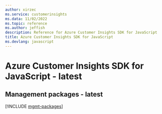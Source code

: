 ```yaml
---
author: xirzec
ms.service: customerinsights
ms.data: 11/02/2022
ms.topic: reference
ms.author: jeffish
description: Reference for Azure Customer Insights SDK for JavaScript
title: Azure Customer Insights SDK for JavaScript
ms.devlang: javascript
---
```

# Azure Customer Insights SDK for JavaScript - latest

## Management packages - latest
[!INCLUDE [mgmt-packages](customer-insights-mgmt-index.md)]